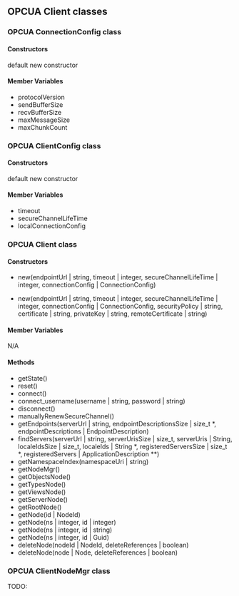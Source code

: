 
## OPCUA Client classes

### OPCUA ConnectionConfig class

#### Constructors

default new constructor

#### Member Variables

* protocolVersion
* sendBufferSize
* recvBufferSize
* maxMessageSize
* maxChunkCount


### OPCUA ClientConfig class

#### Constructors

default new constructor

#### Member Variables

* timeout
* secureChannelLifeTime 
* localConnectionConfig

### OPCUA Client class

#### Constructors

* new(endpointUrl | string, timeout | integer, secureChannelLifeTime | integer, connectionConfig | ConnectionConfig)

* new(endpointUrl | string, timeout | integer, secureChannelLifeTime | integer, connectionConfig | ConnectionConfig, securityPolicy | string, certificate | string, privateKey | string, remoteCertificate | string)

#### Member Variables

N/A

#### Methods

* getState()
* reset()
* connect()
* connect_username(username | string, password | string)
* disconnect()
* manuallyRenewSecureChannel()
* getEndpoints(serverUrl | string, endpointDescriptionsSize | size_t \*, endpointDescriptions | EndpointDescription)
* findServers(serverUrl | string, serverUrisSize | size_t, serverUris | String, localeIdsSize | size_t, localeIds | String \*, registeredServersSize | size_t \*, registeredServers | ApplicationDescription \*\*)
* getNamespaceIndex(namespaceUri | string)
* getNodeMgr()
* getObjectsNode()
* getTypesNode()
* getViewsNode()
* getServerNode()
* getRootNode()
* getNode(id | NodeId)
* getNode(ns | integer, id | integer)
* getNode(ns | integer, id | string)
* getNode(ns | integer, id | Guid)
* deleteNode(nodeId | NodeId, deleteReferences | boolean)
* deleteNode(node | Node, deleteReferences | boolean)


### OPCUA ClientNodeMgr class

TODO:

